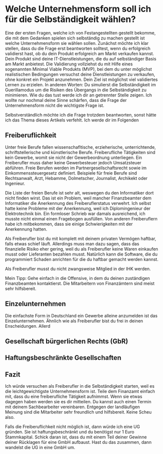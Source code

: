# Welche Unternehmensform soll ich für die Selbständigkeit wählen?

Eine der ersten Fragen, welche ich von Festangestellten gestellt bekomme, die mit dem Gedanken spielen sich selbständig zu machen gestellt ist welche Unternehmensform sie wählen sollen. Zunächst möchte ich klar stellen, dass du die Frage erst beantworten solltest, wenn du erfolgreich validierst hast, ob du dein Produkt erfolgreich am Markt verkaufen kannst. Dein Produkt sind deine IT-Dienstleistungen, die du auf selbständiger Basis am Markt anbietest. Die Validierung vollziehst du mit Hilfe eines sogenannten Minimal Viable Produkts (MVP), bei dem du unter möglichst realistischen Bedingungen versuchst deine Dienstleistungen zu verkaufen, ohne konkret ein Projekt anzunehmen. Dein Ziel ist möglichst viel validiertes Lernen zu erzielen. In anderen Worten: Du simulierst die Selbständigkeit im Guerillamodus um die Risiken des Übergangs in die Selbständigkeit zu minimieren. Wie du das tust werde ich dir an getrennter Stelle zeigen. Ich wollte nur nochmal deine Sinne schärfen, dass die Frage der Unternehmensform nicht die wichtigste Frage ist.

Selbstverständlich möchte ich die Frage trotzdem beantworten, sonst hätte ich das Thema dieses Artikels verfehlt. Ich werde dir im Folgenden


## Freiberuflichkeit

Unter freie Berufe fallen wissenschafltische, erzieherische, unterrichtende, schriftstellerische und künstlerische Berufe. Freiberufliche Tätigkeiten sind kein Gewerbe, womit sie nicht der Gewerbeordnung unterliegen. Ein Freiberufler muss daher keine Gewerbesteuer jedoch Umsatzsteuer abführen. Freie Berufen werden im Partnergesellschaftsrecht sowie im Einkommenssteuergesetz definiert. Beispiele für freie Berufe sind Rechtsanwalt, Arzt, Hebamme, Dolmetscher, Journalist, Archikekt oder Ingenieur.

Die Liste der freien Berufe ist sehr alt, weswegen du den Informatiker dort nicht finden wirst. Das ist ein Problem, weil mancher Finanzbeamter dem Informatiker die Anerkennung des Freiberuflerstatus verwehrt. Ich selbst hatte keine Probleme mit der Anerkennung, weil ich Diplomingenieur der Elektrotechnik bin. Ein formloser Schrieb war damals ausreichend, ich musste nicht einmal einen Fragebogen ausfüllen. Von anderen Freiberuflern habe ich mitbekommen, dass sie einige Schwierigkeiten mit der Anerkennung hatten.

Als Freiberufler bist du mit komplett mit deinem privaten Vermögen haftbar, falls etwas schief läuft. Allerdings muss man dazu sagen, dass das finanzielle Risiko eher gering, weil du als Freiberufler keine Waren einkaufen musst oder Lieferanten bezahlen musst. Natürlich kann die Software, die du programmiert Schaden anrichten für die du haftbar gemacht werden kannst.

Als Freiberufler musst du nicht zwangsweise Mitglied in der IHK werden.

Mein Tipp: Gehe einfach in die Offensive, in dem du deinen zuständigen Finanzbeamten kontaktierst. Die Mitarbeitern von Finanzämtern sind meist sehr hilfsbereit.

## Einzelunternehmen

Die einfachste Form in Deutschland ein Gewerbe alleine anzumelden ist das Einzelunternehmen. Ähnlich wie als Freiberufler bist du frei in deinen Enscheidungen. Allerd

## Gesellschaft bürgerlichen Rechts (GbR)



## Haftungsbeschränkte Gesellschaften




## Fazit

Ich würde versuchen als Freiberufler in die Selbständigkeit starten, weil es die leichtgewichtigste Unternehmensform ist. Teile dem Finanzamt einfach mit, dass du eine freiberufliche Tätigkeit aufnimmst. Wenn sie etwas dagegen haben werden sie es dir mitteilen. Du kannst auch einen Termin mit deinem Sachbearbeiter vereinbaren. Entgegen der landläufigen Meinung sind die Mitarbeiter sehr freundlich und hilfsbereit. Keine Scheu also.

Falls die Freiberuflichkeit nicht möglich ist, dann würde ich eine UG gründen. Sie ist haftungsbeschränkt und du benötigst nur 1 Euro Stammkapital. Schick daran ist, dass du mit einem Teil deiner Gewinne deiner Rücklagen für eine GmbH aufbaust. Hast du das zusammen, dann wandelst die UG in eine GmbH um.
